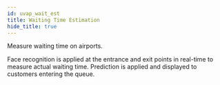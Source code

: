 ```yaml
---
id: uvap_wait_est
title: Waiting Time Estimation
hide_title: true
---
```


Measure waiting time on airports.

Face recognition is applied at the entrance and exit points in real-time
to measure actual waiting time. Prediction is applied and displayed to
customers entering the queue.